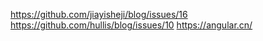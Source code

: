https://github.com/jiayisheji/blog/issues/16
https://github.com/hullis/blog/issues/10
https://angular.cn/